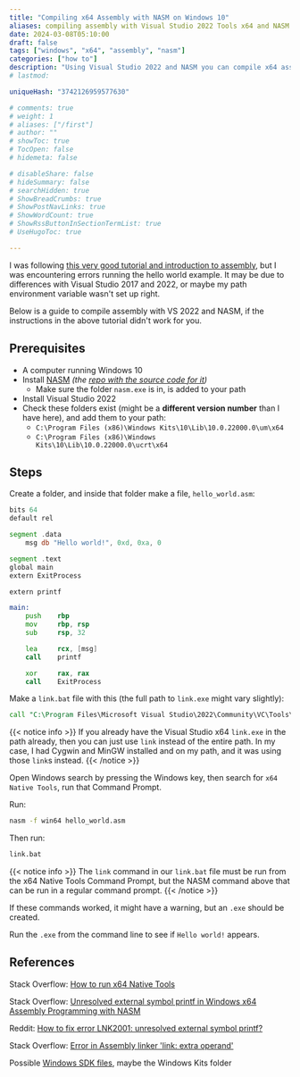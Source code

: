 ```yaml
---
title: "Compiling x64 Assembly with NASM on Windows 10"
aliases: compiling assembly with Visual Studio 2022 Tools x64 and NASM on windows 10
date: 2024-03-08T05:10:00
draft: false
tags: ["windows", "x64", "assembly", "nasm"]
categories: ["how to"]
description: "Using Visual Studio 2022 and NASM you can compile x64 assembly into an executable file."
# lastmod: 

uniqueHash: "3742126959577630"

# comments: true
# weight: 1
# aliases: ["/first"]
# author: ""
# showToc: true
# TocOpen: false
# hidemeta: false

# disableShare: false
# hideSummary: false
# searchHidden: true
# ShowBreadCrumbs: true
# ShowPostNavLinks: true
# ShowWordCount: true
# ShowRssButtonInSectionTermList: true
# UseHugoToc: true

---
```


I was following [this very good tutorial and introduction to assembly](https://sonictk.github.io/asm_tutorial/), but I was encountering errors running the hello world example. It may be due to differences with Visual Studio 2017 and 2022, or maybe my path environment variable wasn't set up right.

Below is a guide to compile assembly with VS 2022 and NASM, if the instructions in the above tutorial didn't work for you.

## Prerequisites

- A computer running Windows 10
- Install [NASM](https://www.nasm.us/) _(the [repo with the source code for it](https://github.com/netwide-assembler/nasm))_
	- Make sure the folder `nasm.exe` is in, is added to your path
- Install Visual Studio 2022
- Check these folders exist (might be a **different version number** than I have here), and add them to your path:
	- `C:\Program Files (x86)\Windows Kits\10\Lib\10.0.22000.0\um\x64`
	- `C:\Program Files (x86)\Windows Kits\10\Lib\10.0.22000.0\ucrt\x64`

## Steps

Create a folder, and inside that folder make a file, `hello_world.asm`:

```asm
bits 64
default rel

segment .data
    msg db "Hello world!", 0xd, 0xa, 0

segment .text
global main
extern ExitProcess

extern printf

main:
    push    rbp
    mov     rbp, rsp
    sub     rsp, 32

    lea     rcx, [msg]
    call    printf

    xor     rax, rax
    call    ExitProcess
```

Make a `link.bat` file with this (the full path to `link.exe` might vary slightly):

```bat
call "C:\Program Files\Microsoft Visual Studio\2022\Community\VC\Tools\MSVC\14.36.32532\bin\Hostx64\x64\link.exe" hello_world.obj /subsystem:console /entry:main /out:hello_world_basic.exe kernel32.lib ucrt.lib legacy_stdio_definitions.lib
```

{{< notice info >}}
If you already have the Visual Studio x64 `link.exe` in the path already, then you can just use `link` instead of the entire path. In my case, I had Cygwin and MinGW installed and on my path, and it was using those `link`s instead.
{{< /notice >}}

Open Windows search by pressing the Windows key, then search for `x64 Native Tools`, run that Command Prompt.

Run:

```cmd
nasm -f win64 hello_world.asm
```

Then run:

```cmd 
link.bat
```

{{< notice info >}}
The `link` command in our `link.bat` file must be run from the x64 Native Tools Command Prompt, but the NASM command above that can be run in a regular command prompt.
{{< /notice >}}

If these commands worked, it might have a warning, but an `.exe` should be created.

Run the `.exe` from the command line to see if `Hello world!` appears.

## References

Stack Overflow: [How to run x64 Native Tools](https://stackoverflow.com/questions/61209155/how-do-i-get-the-x64-native-tools-developer-command-prompt-for-visual-studio-com)

Stack Overflow: [Unresolved external symbol printf in Windows x64 Assembly Programming with NASM](https://stackoverflow.com/questions/64413414/unresolved-external-symbol-printf-in-windows-x64-assembly-programming-with-nasm)

Reddit: [How to fix error LNK2001: unresolved external symbol printf?](https://www.reddit.com/r/Assembly_language/comments/10qb40p/how_to_fix_error_lnk2001_unresolved_external/)

Stack Overflow: [Error in Assembly linker 'link: extra operand'](https://stackoverflow.com/questions/19677870/error-in-assembly-masm-linker-link-extra-operand)

Possible [Windows SDK files](https://developer.microsoft.com/en-us/windows/downloads/sdk-archive/), maybe the Windows Kits folder
